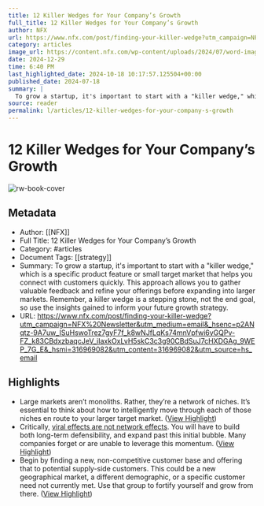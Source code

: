 ```yaml
---
title: 12 Killer Wedges for Your Company’s Growth
full_title: 12 Killer Wedges for Your Company’s Growth
author: NFX
url: https://www.nfx.com/post/finding-your-killer-wedge?utm_campaign=NFX%20Newsletter&utm_medium=email&_hsenc=p2ANqtz-9A7uw_ISuHswoTrez7gyF7f_k8wNJfLqKs74mnVpfwi6yGQPv-FZ_k83CBdxzbaqcJeV_iIaxkOxLvH5skC3c3g90CBdSuJ7cHXDGAg_9WEP_7G_E&_hsmi=316969082&utm_content=316969082&utm_source=hs_email
category: articles
image_url: https://content.nfx.com/wp-content/uploads/2024/07/word-image-20046-1.jpeg
date: 2024-12-29
time: 6:40 PM
last_highlighted_date: 2024-10-18 10:17:57.125504+00:00
published_date: 2024-07-18
summary: |
  To grow a startup, it's important to start with a "killer wedge," which is a specific product feature or small target market that helps you connect with customers quickly. This approach allows you to gather valuable feedback and refine your offerings before expanding into larger markets. Remember, a killer wedge is a stepping stone, not the end goal, so use the insights gained to inform your future growth strategy.
source: reader
permalink: l/articles/12-killer-wedges-for-your-company-s-growth
---
```

# 12 Killer Wedges for Your Company’s Growth

![rw-book-cover](https://content.nfx.com/wp-content/uploads/2024/07/word-image-20046-1.jpeg)

## Metadata
- Author: [[NFX]]
- Full Title: 12 Killer Wedges for Your Company’s Growth
- Category: #articles
- Document Tags: [[strategy]] 
- Summary: To grow a startup, it's important to start with a "killer wedge," which is a specific product feature or small target market that helps you connect with customers quickly. This approach allows you to gather valuable feedback and refine your offerings before expanding into larger markets. Remember, a killer wedge is a stepping stone, not the end goal, so use the insights gained to inform your future growth strategy.
- URL: https://www.nfx.com/post/finding-your-killer-wedge?utm_campaign=NFX%20Newsletter&utm_medium=email&_hsenc=p2ANqtz-9A7uw_ISuHswoTrez7gyF7f_k8wNJfLqKs74mnVpfwi6yGQPv-FZ_k83CBdxzbaqcJeV_iIaxkOxLvH5skC3c3g90CBdSuJ7cHXDGAg_9WEP_7G_E&_hsmi=316969082&utm_content=316969082&utm_source=hs_email

## Highlights
- Large markets aren’t monoliths. Rather, they’re a network of niches. It’s essential to think about how to intelligently move through each of those niches en route to your larger target market. ([View Highlight](https://read.readwise.io/read/01jafhz0bhakmk9agng1w82asx))
- Critically, [viral effects are not network effects](https://www.nfx.com/post/viral-effects-vs-network-effects). You will have to build both long-term defensibility, and expand past this initial bubble. Many companies forget or are unable to leverage this momentum. ([View Highlight](https://read.readwise.io/read/01jafj0w2yqx2t5br0qn0dgc13))
- Begin by finding a new, non-competitive customer base and offering that to potential supply-side customers. This could be a new geographical market, a different demographic, or a specific customer need not currently met. Use that group to fortify yourself and grow from there. ([View Highlight](https://read.readwise.io/read/01jafj4hpdbw6gz1r5qp5gyd08))


